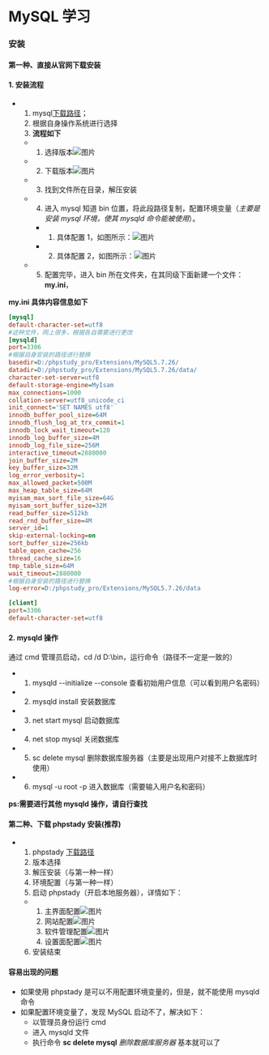 # MySQL 学习

### 安装

#### 第一种、直接从官网下载安装

#### 1. 安装流程

- 1. mysql[下载路径](https://dev.mysql.com/downloads/windows/installer/8.0.html)；
  2. 根据自身操作系统进行选择
  3. **流程如下**
  - 1. 选择版本![图片](./image/install/install1.png)
  - 2. 下载版本![图片](./image/install/install2.png)
  - 3. 找到文件所在目录，解压安装
  - 4. 进入 mysql 知道 bin 位置，将此段路径复制，配置环境变量（_主要是安装 mysql 环境，使其 mysqld 命令能被使用_）。
    - 1. 具体配置 1，如图所示：![图片](./image/install/system1.png)
    - 2. 具体配置 2，如图所示：![图片](./image/install/system2.png)
  - 5. 配置完毕，进入 bin 所在文件夹，在其同级下面新建一个文件：**my.ini**，

**my.ini 具体内容信息如下**

```ini
[mysql]
default-character-set=utf8
#这种文件，网上很多，根据各自需要进行更改
[mysqld]
port=3306
#根据自身安装的路径进行替换
basedir=D:/phpstudy_pro/Extensions/MySQL5.7.26/
datadir=D:/phpstudy_pro/Extensions/MySQL5.7.26/data/
character-set-server=utf8
default-storage-engine=MyIsam
max_connections=1000
collation-server=utf8_unicode_ci
init_connect='SET NAMES utf8'
innodb_buffer_pool_size=64M
innodb_flush_log_at_trx_commit=1
innodb_lock_wait_timeout=120
innodb_log_buffer_size=4M
innodb_log_file_size=256M
interactive_timeout=2880000
join_buffer_size=2M
key_buffer_size=32M
log_error_verbosity=1
max_allowed_packet=500M
max_heap_table_size=64M
myisam_max_sort_file_size=64G
myisam_sort_buffer_size=32M
read_buffer_size=512kb
read_rnd_buffer_size=4M
server_id=1
skip-external-locking=on
sort_buffer_size=256kb
table_open_cache=256
thread_cache_size=16
tmp_table_size=64M
wait_timeout=2880000
#根据自身安装的路径进行替换
log-error=D:/phpstudy_pro/Extensions/MySQL5.7.26/data

[client]
port=3306
default-character-set=utf8
```

#### 2. mysqld 操作

通过 cmd 管理员启动，cd /d D:\bin，运行命令（路径不一定是一致的）

- 1. mysqld --initialize --console 查看初始用户信息（可以看到用户名密码）
- 2. mysqld install 安装数据库
- 3. net start mysql 启动数据库
- 4. net stop mysql 关闭数据库
- 5. sc delete mysql 删除数据库服务器（主要是出现用户对接不上数据库时使用）
- 6. mysql -u root -p 进入数据库（需要输入用户名和密码）

**ps:需要进行其他 mysqld 操作，请自行查找**

#### 第二种、下载 phpstady 安装(推荐)

- 1. phpstady [下载路径](https://www.xp.cn/download.html)
  2. 版本选择
  3. 解压安装（与第一种一样）
  4. 环境配置（与第一种一样）
  5. 启动 phpstady（开启本地服务器），详情如下：
  - 1. 主界面配置![图片](./image/install/start1.png)
    2. 网站配置![图片](./image/install/start2.png)
    3. 软件管理配置![图片](./image/install/start3.png)
    4. 设置面配置![图片](./image/install/start4.png)
  6. 安装结束

#### 容易出现的问题

- 如果使用 phpstady 是可以不用配置环境变量的，但是，就不能使用 mysqld 命令
- 如果配置环境变量了，发现 MySQL 启动不了，解决如下：
  - 以管理员身份运行 cmd
  - 进入 mysqld 文件
  - 执行命令 **sc delete mysql** _删除数据库服务器_ 基本就可以了
